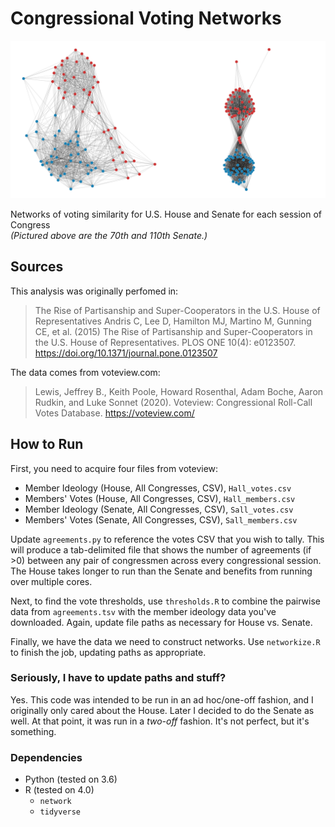# Congressional Voting Networks

![U.S. Senate Voting Networks](doc/networks-senate.png)

Networks of voting similarity for U.S. House and Senate for each session of Congress  
*(Pictured above are the 70th and 110th Senate.)*

## Sources

This analysis was originally perfomed in:

> The Rise of Partisanship and Super-Cooperators in the U.S. House of Representatives
Andris C, Lee D, Hamilton MJ, Martino M, Gunning CE, et al. (2015) The Rise of Partisanship and Super-Cooperators in the U.S. House of Representatives. PLOS ONE 10(4): e0123507. https://doi.org/10.1371/journal.pone.0123507

The data comes from voteview.com:

> Lewis, Jeffrey B., Keith Poole, Howard Rosenthal, Adam Boche, Aaron Rudkin, and Luke Sonnet (2020). Voteview: Congressional Roll-Call Votes Database. https://voteview.com/ 

## How to Run

First, you need to acquire four files from voteview:

- Member Ideology (House, All Congresses, CSV), `Hall_votes.csv`
- Members' Votes (House, All Congresses, CSV), `Hall_members.csv`
- Member Ideology (Senate, All Congresses, CSV), `Sall_votes.csv`
- Members' Votes (Senate, All Congresses, CSV), `Sall_members.csv`

Update `agreements.py` to reference the votes CSV that you wish to tally. This will produce a tab-delimited file that shows the number of agreements (if >0) between any pair of congressmen across every congressional session. The House takes longer to run than the Senate and benefits from running over multiple cores.

Next, to find the vote thresholds, use `thresholds.R` to combine the pairwise data from `agreements.tsv` with the member ideology data you've downloaded. Again, update file paths as necessary for House vs. Senate.

Finally, we have the data we need to construct networks. Use `networkize.R` to finish the job, updating paths as appropriate.

### Seriously, I have to update paths and stuff?

Yes. This code was intended to be run in an ad hoc/one-off fashion, and I originally only cared about the House. Later I decided to do the Senate as well. At that point, it was run in a *two-off* fashion. It's not perfect, but it's something.

### Dependencies

- Python (tested on 3.6)
- R (tested on 4.0)
    - `network`
    - `tidyverse`
